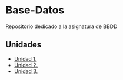 # Base-Datos

Repositorio dedicado a la asignatura de BBDD

## Unidades
- [Unidad 1.](Unidad-1)
- [Unidad 2.](Unidad-2)
- [Unidad 3.](Unidad-3)
